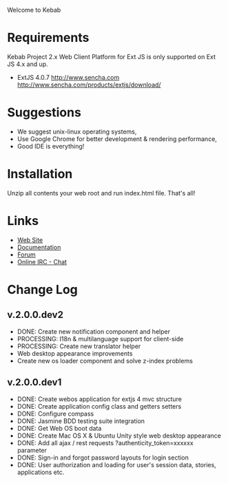 Welcome to Kebab

# Requirements

Kebab Project 2.x Web Client Platform for Ext JS is only supported on Ext JS 4.x and up.

* ExtJS 4.0.7
    http://www.sencha.com
    http://www.sencha.com/products/extjs/download/

# Suggestions

* We suggest unix-linux operating systems,
* Use Google Chrome for better development & rendering performance,
* Good IDE is everything!

# Installation

Unzip all contents your web root and run index.html file. That's all!

# Links

* [Web Site](http://www.kebab-project.com)
* [Documentation](https://github.com/kebab-project/client-web-os/wiki)
* [Forum](http://kebab-project.2299591.n4.nabble.com/Kebab-Project-2-0-x-Revolution-f3832977.html)
* [Online IRC - Chat](http://webchat.freenode.net/?channels=kebabproject)

# Change Log

## v.2.0.0.dev2

* DONE: Create new notification component and helper
* PROCESSING: I18n & multilanguage support for client-side
* PROCESSING: Create new translator helper
* Web desktop appearance improvements
* Create new os loader component and solve z-index problems

## v.2.0.0.dev1

* DONE: Create webos application for extjs 4 mvc structure
* DONE: Create application config class and getters setters
* DONE: Configure compass
* DONE: Jasmine BDD testing suite integration
* DONE: Get Web OS boot data
* DONE: Create Mac OS X & Ubuntu Unity style web desktop appearance
* DONE: Add all ajax / rest requests ?authenticity_token=xxxxxx parameter
* DONE: Sign-in and forgot password layouts for login section
* DONE: User authorization and loading for user's session data, stories, applications etc.